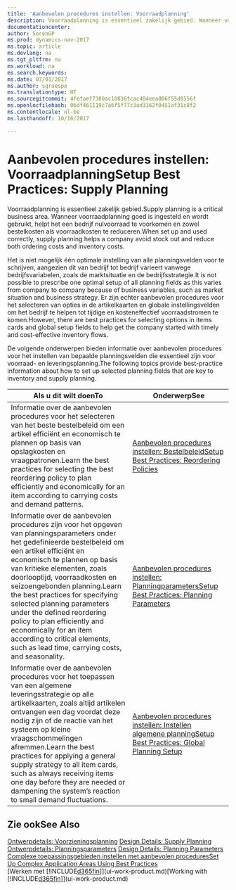 ```yaml
---
title: 'Aanbevolen procedures instellen: Voorraadplanning'
description: Voorraadplanning is essentieel zakelijk gebied. Wanneer voorraadplanning goed is ingesteld en wordt gebruikt, helpt het een bedrijf nulvoorraad te voorkomen en zowel bestelkosten als voorraadkosten te reduceren.
documentationcenter: 
author: SorenGP
ms.prod: dynamics-nav-2017
ms.topic: article
ms.devlang: na
ms.tgt_pltfrm: na
ms.workload: na
ms.search.keywords: 
ms.date: 07/01/2017
ms.author: sgroespe
ms.translationtype: HT
ms.sourcegitcommit: 4fefaef7380ac10836fcac404eea006f55d8556f
ms.openlocfilehash: 06df461119c7a6f5f77c3ad3162f0451af31c8f2
ms.contentlocale: nl-be
ms.lasthandoff: 10/16/2017

---
```

# <a name="setup-best-practices-supply-planning"></a><span data-ttu-id="4ece9-104">Aanbevolen procedures instellen: Voorraadplanning</span><span class="sxs-lookup"><span data-stu-id="4ece9-104">Setup Best Practices: Supply Planning</span></span>
<span data-ttu-id="4ece9-105">Voorraadplanning is essentieel zakelijk gebied.</span><span class="sxs-lookup"><span data-stu-id="4ece9-105">Supply planning is a critical business area.</span></span> <span data-ttu-id="4ece9-106">Wanneer voorraadplanning goed is ingesteld en wordt gebruikt, helpt het een bedrijf nulvoorraad te voorkomen en zowel bestelkosten als voorraadkosten te reduceren.</span><span class="sxs-lookup"><span data-stu-id="4ece9-106">When set up and used correctly, supply planning helps a company avoid stock out and reduce both ordering costs and inventory costs.</span></span>  

 <span data-ttu-id="4ece9-107">Het is niet mogelijk één optimale instelling van alle planningsvelden voor te schrijven, aangezien dit van bedrijf tot bedrijf varieert vanwege bedrijfsvariabelen, zoals de marktsituatie en de bedrijfsstrategie.</span><span class="sxs-lookup"><span data-stu-id="4ece9-107">It is not possible to prescribe one optimal setup of all planning fields as this varies from company to company because of business variables, such as market situation and business strategy.</span></span> <span data-ttu-id="4ece9-108">Er zijn echter aanbevolen procedures voor het selecteren van opties in de artikelkaarten en globale instellingsvelden om het bedrijf te helpen tot tijdige en kosteneffectief voorraadstromen te komen.</span><span class="sxs-lookup"><span data-stu-id="4ece9-108">However, there are best practices for selecting options in items cards and global setup fields to help get the company started with timely and cost-effective inventory flows.</span></span>  

 <span data-ttu-id="4ece9-109">De volgende onderwerpen bieden informatie over aanbevolen procedures voor het instellen van bepaalde planningsvelden die essentieel zijn voor voorraad- en leveringsplanning.</span><span class="sxs-lookup"><span data-stu-id="4ece9-109">The following topics provide best-practice information about how to set up selected planning fields that are key to inventory and supply planning.</span></span>  

|<span data-ttu-id="4ece9-110">**Als u dit wilt doen**</span><span class="sxs-lookup"><span data-stu-id="4ece9-110">**To**</span></span>|<span data-ttu-id="4ece9-111">**Onderwerp**</span><span class="sxs-lookup"><span data-stu-id="4ece9-111">**See**</span></span>|  
|------------|-------------|  
|<span data-ttu-id="4ece9-112">Informatie over de aanbevolen procedures voor het selecteren van het beste bestelbeleid om een artikel efficiënt en economisch te plannen op basis van opslagkosten en vraagpatronen.</span><span class="sxs-lookup"><span data-stu-id="4ece9-112">Learn the best practices for selecting the best reordering policy to plan efficiently and economically for an item according to carrying costs and demand patterns.</span></span>|[<span data-ttu-id="4ece9-113">Aanbevolen procedures instellen: Bestelbeleid</span><span class="sxs-lookup"><span data-stu-id="4ece9-113">Setup Best Practices: Reordering Policies</span></span>](setup-best-practices-reordering-policies.md)|  
|<span data-ttu-id="4ece9-114">Informatie over de aanbevolen procedures zijn voor het opgeven van planningsparameters onder het gedefinieerde bestelbeleid om een artikel efficiënt en economisch te plannen op basis van kritieke elementen, zoals doorlooptijd, voorraadkosten en seizoengebonden planning.</span><span class="sxs-lookup"><span data-stu-id="4ece9-114">Learn the best practices for specifying selected planning parameters under the defined reordering policy to plan efficiently and economically for an item according to critical elements, such as lead time, carrying costs, and seasonality.</span></span>|[<span data-ttu-id="4ece9-115">Aanbevolen procedures instellen: Planningparameters</span><span class="sxs-lookup"><span data-stu-id="4ece9-115">Setup Best Practices: Planning Parameters</span></span>](setup-best-practices-planning-parameters.md)|  
|<span data-ttu-id="4ece9-116">Informatie over de aanbevolen procedures voor het toepassen van een algemene leveringsstrategie op alle artikelkaarten, zoals altijd artikelen ontvangen een dag voordat deze nodig zijn of de reactie van het systeem op kleine vraagschommelingen afremmen.</span><span class="sxs-lookup"><span data-stu-id="4ece9-116">Learn the best practices for applying a general supply strategy to all item cards, such as always receiving items one day before they are needed or dampening the system’s reaction to small demand fluctuations.</span></span>|[<span data-ttu-id="4ece9-117">Aanbevolen procedures instellen: Instellen algemene planning</span><span class="sxs-lookup"><span data-stu-id="4ece9-117">Setup Best Practices: Global Planning Setup</span></span>](setup-best-practices-global-planning-setup.md)|  

## <a name="see-also"></a><span data-ttu-id="4ece9-118">Zie ook</span><span class="sxs-lookup"><span data-stu-id="4ece9-118">See Also</span></span>  
 <span data-ttu-id="4ece9-119">[Ontwerpdetails: Voorzieningsplanning](design-details-supply-planning.md) </span><span class="sxs-lookup"><span data-stu-id="4ece9-119">[Design Details: Supply Planning](design-details-supply-planning.md) </span></span>  
 <span data-ttu-id="4ece9-120">[Ontwerpdetails: Planningsparameters](design-details-planning-parameters.md) </span><span class="sxs-lookup"><span data-stu-id="4ece9-120">[Design Details: Planning Parameters](design-details-planning-parameters.md) </span></span>  
 [<span data-ttu-id="4ece9-121">Complexe toepassingsgebieden instellen met aanbevolen procedures</span><span class="sxs-lookup"><span data-stu-id="4ece9-121">Set Up Complex Application Areas Using Best Practices</span></span>](set-up-complex-application-areas-using-best-practices.md)  
 <span data-ttu-id="4ece9-122">[Werken met [!INCLUDE[d365fin](includes/d365fin_md.md)]](ui-work-product.md)</span><span class="sxs-lookup"><span data-stu-id="4ece9-122">[Working with [!INCLUDE[d365fin](includes/d365fin_md.md)]](ui-work-product.md)</span></span>

